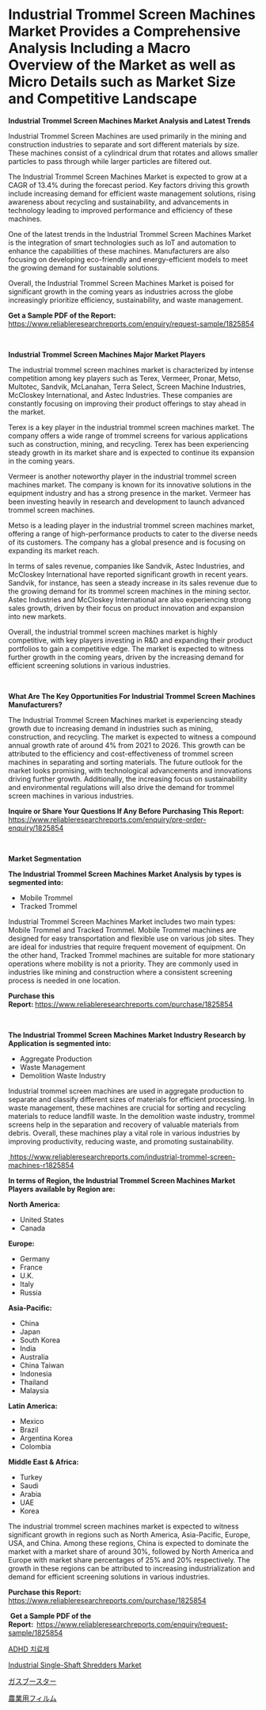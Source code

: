 <p><h1>Industrial Trommel Screen Machines Market Provides a Comprehensive Analysis Including a Macro Overview of the Market as well as Micro Details such as Market Size and Competitive Landscape</h1></p><p><strong>Industrial Trommel Screen Machines Market Analysis and Latest Trends</strong></p>
<p><p>Industrial Trommel Screen Machines are used primarily in the mining and construction industries to separate and sort different materials by size. These machines consist of a cylindrical drum that rotates and allows smaller particles to pass through while larger particles are filtered out.</p><p>The Industrial Trommel Screen Machines Market is expected to grow at a CAGR of 13.4% during the forecast period. Key factors driving this growth include increasing demand for efficient waste management solutions, rising awareness about recycling and sustainability, and advancements in technology leading to improved performance and efficiency of these machines.</p><p>One of the latest trends in the Industrial Trommel Screen Machines Market is the integration of smart technologies such as IoT and automation to enhance the capabilities of these machines. Manufacturers are also focusing on developing eco-friendly and energy-efficient models to meet the growing demand for sustainable solutions.</p><p>Overall, the Industrial Trommel Screen Machines Market is poised for significant growth in the coming years as industries across the globe increasingly prioritize efficiency, sustainability, and waste management.</p></p>
<p><strong>Get a Sample PDF of the Report:&nbsp;</strong> <a href="https://www.reliableresearchreports.com/enquiry/request-sample/1825854">https://www.reliableresearchreports.com/enquiry/request-sample/1825854</a></p>
<p>&nbsp;</p>
<p><strong>Industrial Trommel Screen Machines Major Market Players</strong></p>
<p><p>The industrial trommel screen machines market is characterized by intense competition among key players such as Terex, Vermeer, Pronar, Metso, Multotec, Sandvik, McLanahan, Terra Select, Screen Machine Industries, McCloskey International, and Astec Industries. These companies are constantly focusing on improving their product offerings to stay ahead in the market.</p><p>Terex is a key player in the industrial trommel screen machines market. The company offers a wide range of trommel screens for various applications such as construction, mining, and recycling. Terex has been experiencing steady growth in its market share and is expected to continue its expansion in the coming years.</p><p>Vermeer is another noteworthy player in the industrial trommel screen machines market. The company is known for its innovative solutions in the equipment industry and has a strong presence in the market. Vermeer has been investing heavily in research and development to launch advanced trommel screen machines.</p><p>Metso is a leading player in the industrial trommel screen machines market, offering a range of high-performance products to cater to the diverse needs of its customers. The company has a global presence and is focusing on expanding its market reach.</p><p>In terms of sales revenue, companies like Sandvik, Astec Industries, and McCloskey International have reported significant growth in recent years. Sandvik, for instance, has seen a steady increase in its sales revenue due to the growing demand for its trommel screen machines in the mining sector. Astec Industries and McCloskey International are also experiencing strong sales growth, driven by their focus on product innovation and expansion into new markets.</p><p>Overall, the industrial trommel screen machines market is highly competitive, with key players investing in R&D and expanding their product portfolios to gain a competitive edge. The market is expected to witness further growth in the coming years, driven by the increasing demand for efficient screening solutions in various industries.</p></p>
<p>&nbsp;</p>
<p><strong>What Are The Key Opportunities For Industrial Trommel Screen Machines Manufacturers?</strong></p>
<p><p>The Industrial Trommel Screen Machines market is experiencing steady growth due to increasing demand in industries such as mining, construction, and recycling. The market is expected to witness a compound annual growth rate of around 4% from 2021 to 2026. This growth can be attributed to the efficiency and cost-effectiveness of trommel screen machines in separating and sorting materials. The future outlook for the market looks promising, with technological advancements and innovations driving further growth. Additionally, the increasing focus on sustainability and environmental regulations will also drive the demand for trommel screen machines in various industries.</p></p>
<p><strong>Inquire or Share Your Questions If Any Before Purchasing This Report:</strong> <a href="https://www.reliableresearchreports.com/enquiry/pre-order-enquiry/1825854">https://www.reliableresearchreports.com/enquiry/pre-order-enquiry/1825854</a></p>
<p>&nbsp;</p>
<p><strong>Market Segmentation</strong></p>
<p><strong>The Industrial Trommel Screen Machines Market Analysis by types is segmented into:</strong></p>
<p><ul><li>Mobile Trommel</li><li>Tracked Trommel</li></ul></p>
<p><p>Industrial Trommel Screen Machines Market includes two main types: Mobile Trommel and Tracked Trommel. Mobile Trommel machines are designed for easy transportation and flexible use on various job sites. They are ideal for industries that require frequent movement of equipment. On the other hand, Tracked Trommel machines are suitable for more stationary operations where mobility is not a priority. They are commonly used in industries like mining and construction where a consistent screening process is needed in one location.</p></p>
<p><strong>Purchase this Report:&nbsp;</strong><a href="https://www.reliableresearchreports.com/purchase/1825854">https://www.reliableresearchreports.com/purchase/1825854</a></p>
<p>&nbsp;</p>
<p><strong>The Industrial Trommel Screen Machines Market Industry Research by Application is segmented into:</strong></p>
<p><ul><li>Aggregate Production</li><li>Waste Management</li><li>Demolition Waste Industry</li></ul></p>
<p><p>Industrial trommel screen machines are used in aggregate production to separate and classify different sizes of materials for efficient processing. In waste management, these machines are crucial for sorting and recycling materials to reduce landfill waste. In the demolition waste industry, trommel screens help in the separation and recovery of valuable materials from debris. Overall, these machines play a vital role in various industries by improving productivity, reducing waste, and promoting sustainability.</p></p>
<p><a href="https://www.reliableresearchreports.com/industrial-trommel-screen-machines-r1825854">&nbsp;https://www.reliableresearchreports.com/industrial-trommel-screen-machines-r1825854</a></p>
<p><strong>In terms of Region, the Industrial Trommel Screen Machines Market Players available by Region are:</strong></p>
<p>
    <p> <strong> North America: </strong>
        <ul>
            <li>United States</li>
            <li>Canada</li>
        </ul>
        </p> 
    <p> <strong> Europe: </strong>
        <ul>
            <li>Germany</li>
            <li>France</li>
            <li>U.K.</li>
            <li>Italy</li>
            <li>Russia</li>
        </ul>
        </p> 
    <p> <strong> Asia-Pacific: </strong>
        <ul>
            <li>China</li>
            <li>Japan</li>
            <li>South Korea</li>
            <li>India</li>
            <li>Australia</li>
            <li>China Taiwan</li>
            <li>Indonesia</li>
            <li>Thailand</li>
            <li>Malaysia</li>
        </ul>
        </p> 
    <p> <strong> Latin America: </strong>
        <ul>
            <li>Mexico</li>
            <li>Brazil</li>
            <li>Argentina Korea</li>
            <li>Colombia</li>
        </ul>
        </p> 
    <p> <strong> Middle East & Africa: </strong>
        <ul>
            <li>Turkey</li>
            <li>Saudi</li>
            <li>Arabia</li>
            <li>UAE</li>
            <li>Korea</li>
        </ul>
    </p>
    </p>
<p><p>The industrial trommel screen machines market is expected to witness significant growth in regions such as North America, Asia-Pacific, Europe, USA, and China. Among these regions, China is expected to dominate the market with a market share of around 30%, followed by North America and Europe with market share percentages of 25% and 20% respectively. The growth in these regions can be attributed to increasing industrialization and demand for efficient screening solutions in various industries.</p></p>
<p><strong>Purchase this Report: </strong><a href="https://www.reliableresearchreports.com/purchase/1825854">https://www.reliableresearchreports.com/purchase/1825854</a></p>
<p>&nbsp;<strong>Get a Sample PDF of the Report:&nbsp;&nbsp;</strong><a href="https://www.reliableresearchreports.com/enquiry/request-sample/1825854">https://www.reliableresearchreports.com/enquiry/request-sample/1825854</a></p>
<p><strong></strong></p>
<p><p><a href="https://github.com/camron674/Market-Research-Report-List-1/blob/main/955775038498.md">ADHD 치료제</a></p><p><a href="https://github.com/brenzgnarento/Market-Research-Report-List-2/blob/main/industrial-single-shaft-shredders-market.md">Industrial Single-Shaft Shredders Market</a></p><p><a href="https://github.com/marbadji/Market-Research-Report-List-1/blob/main/657069841708.md">ガスブースター</a></p><p><a href="https://github.com/KaydenJohns1964/Market-Research-Report-List-1/blob/main/185227341709.md">農業用フィルム</a></p></p>